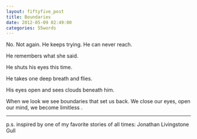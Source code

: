 ```yaml
---
layout: fiftyfive_post
title: Boundaries
date: 2012-05-09 02:49:00
categories: 55words
---
```


No. Not again. He keeps trying. He can never reach.

He remembers what she said.

He shuts his eyes this time.

He takes one deep breath and flies.

His eyes open and sees clouds beneath him.

When we look we see boundaries that set us back. We close our eyes, open our mind, we become limitless .

---

p.s. inspired by one of my favorite stories of all times: Jonathan Livingstone Gull
